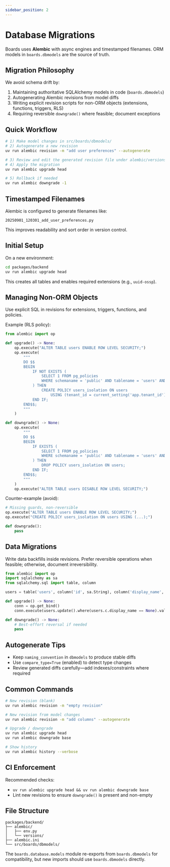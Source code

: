 ```yaml
---
sidebar_position: 2
---
```


# Database Migrations

Boards uses **Alembic** with async engines and timestamped filenames. ORM models in `boards.dbmodels` are the source of truth.

## Migration Philosophy

We avoid schema drift by:

1. Maintaining authoritative SQLAlchemy models in code (`boards.dbmodels`)
2. Autogenerating Alembic revisions from model diffs
3. Writing explicit revision scripts for non-ORM objects (extensions, functions, triggers, RLS)
4. Requiring reversible `downgrade()` where feasible; document exceptions

## Quick Workflow

```bash
# 1) Make model changes in src/boards/dbmodels/
# 2) Autogenerate a new revision
uv run alembic revision -m "add user preferences" --autogenerate

# 3) Review and edit the generated revision file under alembic/versions/
# 4) Apply the migration
uv run alembic upgrade head

# 5) Rollback if needed
uv run alembic downgrade -1
```

## Timestamped Filenames

Alembic is configured to generate filenames like:

```
20250901_120301_add_user_preferences.py
```

This improves readability and sort order in version control.

## Initial Setup

On a new environment:

```bash
cd packages/backend
uv run alembic upgrade head
```

This creates all tables and enables required extensions (e.g., `uuid-ossp`).

## Managing Non-ORM Objects

Use explicit SQL in revisions for extensions, triggers, functions, and policies.

Example (RLS policy):

```python
from alembic import op

def upgrade() -> None:
    op.execute("ALTER TABLE users ENABLE ROW LEVEL SECURITY;")
    op.execute(
        """
        DO $$
        BEGIN
            IF NOT EXISTS (
                SELECT 1 FROM pg_policies
                WHERE schemaname = 'public' AND tablename = 'users' AND policyname = 'users_isolation'
            ) THEN
                CREATE POLICY users_isolation ON users
                    USING (tenant_id = current_setting('app.tenant_id')::uuid);
            END IF;
        END$$;
        """
    )

def downgrade() -> None:
    op.execute(
        """
        DO $$
        BEGIN
            IF EXISTS (
                SELECT 1 FROM pg_policies
                WHERE schemaname = 'public' AND tablename = 'users' AND policyname = 'users_isolation'
            ) THEN
                DROP POLICY users_isolation ON users;
            END IF;
        END$$;
        """
    )
    op.execute("ALTER TABLE users DISABLE ROW LEVEL SECURITY;")
```

Counter-example (avoid):

```python
# Missing guards, non-reversible
op.execute("ALTER TABLE users ENABLE ROW LEVEL SECURITY;")
op.execute("CREATE POLICY users_isolation ON users USING (...);")

def downgrade():
    pass
```

## Data Migrations

Write data backfills inside revisions. Prefer reversible operations when feasible; otherwise, document irreversibility.

```python
from alembic import op
import sqlalchemy as sa
from sqlalchemy.sql import table, column

users = table('users', column('id', sa.String), column('display_name', sa.String))

def upgrade() -> None:
    conn = op.get_bind()
    conn.execute(users.update().where(users.c.display_name == None).values(display_name=''))

def downgrade() -> None:
    # Best-effort reversal if needed
    pass
```

## Autogenerate Tips

- Keep `naming_convention` in `dbmodels` to produce stable diffs
- Use `compare_type=True` (enabled) to detect type changes
- Review generated diffs carefully—add indexes/constraints where required

## Common Commands

```bash
# New revision (blank)
uv run alembic revision -m "empty revision"

# New revision from model changes
uv run alembic revision -m "add columns" --autogenerate

# Upgrade / downgrade
uv run alembic upgrade head
uv run alembic downgrade base

# Show history
uv run alembic history --verbose
```

## CI Enforcement

Recommended checks:

- `uv run alembic upgrade head && uv run alembic downgrade base`
- Lint new revisions to ensure `downgrade()` is present and non-empty

## File Structure

```
packages/backend/
├── alembic/
│   ├── env.py
│   └── versions/
├── alembic.ini
└── src/boards/dbmodels/
```

The `boards.database.models` module re-exports from `boards.dbmodels` for compatibility, but new imports should use `boards.dbmodels` directly.
